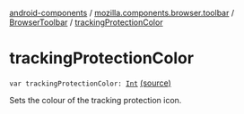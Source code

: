 [android-components](../../index.md) / [mozilla.components.browser.toolbar](../index.md) / [BrowserToolbar](index.md) / [trackingProtectionColor](./tracking-protection-color.md)

# trackingProtectionColor

`var trackingProtectionColor: `[`Int`](https://kotlinlang.org/api/latest/jvm/stdlib/kotlin/-int/index.html) [(source)](https://github.com/mozilla-mobile/android-components/blob/master/components/browser/toolbar/src/main/java/mozilla/components/browser/toolbar/BrowserToolbar.kt#L237)

Sets the colour of the tracking protection icon.

